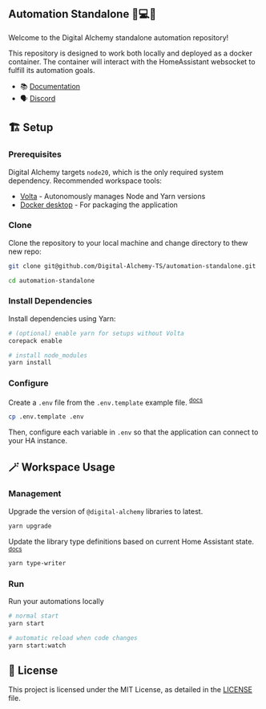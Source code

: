 ## Automation Standalone 🏡💻🐳

Welcome to the Digital Alchemy standalone automation repository!

This repository is designed to work both locally and deployed as a docker container. The container
will interact with the HomeAssistant websocket to fulfill its automation goals.

- 📚 [Documentation](https://docs.digital-alchemy.app/)
- 🗣️ [Discord](https://discord.gg/JkZ35Gv97Y)

## 🏗️ Setup

### Prerequisites

Digital Alchemy targets `node20`, which is the only required system dependency. Recommended workspace tools:

- [Volta](https://volta.sh/) - Autonomously manages Node and Yarn versions
- [Docker desktop](https://www.docker.com/products/docker-desktop/) - For packaging the application

### Clone

Clone the repository to your local machine and change directory to thew new repo:

```bash
git clone git@github.com/Digital-Alchemy-TS/automation-standalone.git

cd automation-standalone
```

### Install Dependencies

Install dependencies using Yarn:

```bash
# (optional) enable yarn for setups without Volta
corepack enable

# install node_modules
yarn install
```

### Configure

Create a `.env` file from the `.env.template` example file. <sup>[docs](https://docs.digital-alchemy.app/docs/core/configuration)</sup>

```bash
cp .env.template .env
```

Then, configure each variable in `.env` so that the application can connect to your HA instance.

## 🪄 Workspace Usage

### Management

Upgrade the version of `@digital-alchemy` libraries to latest.

```bash
yarn upgrade
```

Update the library type definitions based on current Home Assistant state. <sup>[docs](https://docs.digital-alchemy.app/docs/home-automation/type-writer/)</sup>

```bash
yarn type-writer
```

### Run

Run your automations locally

```bash
# normal start
yarn start

# automatic reload when code changes
yarn start:watch
```

## 📄 License

This project is licensed under the MIT License, as detailed in the [LICENSE](./LICENSE) file.
